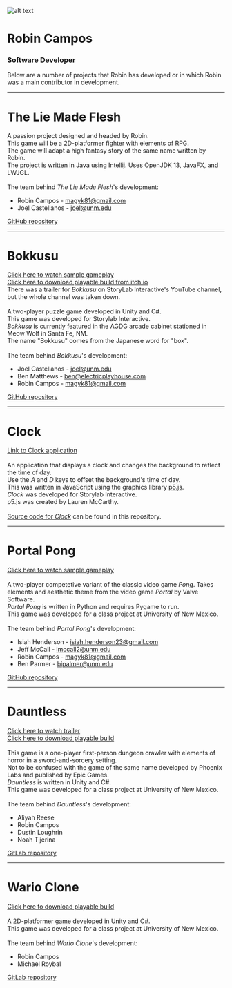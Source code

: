 ![alt text][robin]

[robin]: https://github.com/magyk81/magyk81.github.io/blob/master/robin_circle.png

# Robin Campos
### Software Developer

<p>Below are a number of projects that Robin has developed or in which Robin was a main contributor in development.</p>

___

# The Lie Made Flesh
A passion project designed and headed by Robin.<br>
This game will be a 2D-platformer fighter with elements of RPG.<br>
The game will adapt a high fantasy story of the same name written by Robin.<br>
The project is written in Java using Intellij. Uses OpenJDK 13, JavaFX, and LWJGL.<br><br>
The team behind *The Lie Made Flesh*'s development:
+ Robin Campos - magyk81@gmail.com
+ Joel Castellanos - joel@unm.edu

[GitHub repository](https://github.com/magyk81/Droserogis)

___

# Bokkusu
[Click here to watch sample gameplay](https://youtu.be/Cv-jjsrRf2E)<br>
[Click here to download playable build from itch.io](https://magyk81.itch.io/bokkusu)<br>
There was a trailer for *Bokkusu* on StoryLab Interactive's YouTube channel, but the whole channel was taken down.<br><br>
A two-player puzzle game developed in Unity and C#.<br>
This game was developed for Storylab Interactive.<br>
*Bokkusu* is currently featured in the AGDG arcade cabinet stationed in Meow Wolf in Santa Fe, NM.<br>
The name "Bokkusu" comes from the Japanese word for "box".<br><br>
The team behind *Bokkusu*'s development:
+ Joel Castellanos - joel@unm.edu
+ Ben Matthews - ben@electricplayhouse.com
+ Robin Campos - magyk81@gmail.com

[GitHub repository](https://github.com/castellanos70/Bokkusu)

___

# Clock
[Link to Clock application](https://magyk81.github.io/Clock/index.html)<br><br>
An application that displays a clock and changes the background to reflect the time of day.<br>
Use the *A* and *D* keys to offset the background's time of day.<br>
This was written in JavaScript using the graphics library [p5.js](p5js.org).<br>
*Clock* was developed for Storylab Interactive.<br>
p5.js was created by Lauren McCarthy.<br><br>
[Source code for *Clock*](https://github.com/magyk81/magyk81.github.io/tree/master/Clock) can be found in this repository.

___

# Portal Pong
[Click here to watch sample gameplay](http://www.youtube.com/watch?v=5LbnfjEFXmo)<br><br>
A two-player competetive variant of the classic video game *Pong*. Takes elements and aesthetic theme from the video game *Portal* by Valve Software.<br>
*Portal Pong* is written in Python and requires Pygame to run.<br>
This game was developed for a class project at University of New Mexico.<br><br>
The team behind *Portal Pong*'s development:
+ Isiah Henderson - isiah.henderson23@gmail.com
+ Jeff McCall - imccall2@unm.edu
+ Robin Campos - magyk81@gmail.com
+ Ben Parmer - bipalmer@unm.edu

[GitHub repository](https://github.com/magyk81/Portal_Pong)

___

# Dauntless
[Click here to watch trailer](https://www.youtube.com/watch?v=UHjMnWaz_J8)<br>
[Click here to download playable build](http://www.mediafire.com/file/e18abd02h99cn6l/Dauntless_build.zip/file)<br><br>
This game is a one-player first-person dungeon crawler with elements of horror in a sword-and-sorcery setting.<br>
Not to be confused with the game of the same name developed by Phoenix Labs and published by Epic Games.<br>
*Dauntless* is written in Unity and C#.<br>
This game was developed for a class project at University of New Mexico.<br><br>
The team behind *Dauntless*'s development:
+ Aliyah Reese
+ Robin Campos
+ Dustin Loughrin
+ Noah Tijerina

[GitLab repository](https://gitlab.com/magyk81/Dauntless)

___

# Wario Clone
[Click here to download playable build](http://www.mediafire.com/file/e3ejf6scksfxdfr/Wario_Clone.zip/file)<br><br>
A 2D-platformer game developed in Unity and C#.<br>
This game was developed for a class project at University of New Mexico.<br><br>
The team behind *Wario Clone*'s development:
+ Robin Campos
+ Michael Roybal

[GitLab repository](https://gitlab.com/magyk81/Wario_Clone)
